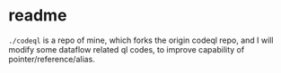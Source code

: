 # readme
`./codeql` is a repo of mine, which forks the origin codeql repo, and I will modify some dataflow related ql codes, to improve capability of pointer/reference/alias.